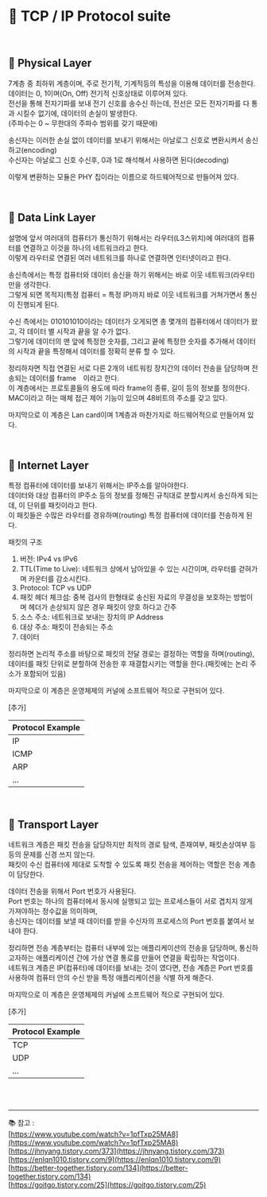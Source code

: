 # 🔑 TCP / IP Protocol suite

<br>

## 📌 Physical Layer

7계층 중 최하위 계층이며, 주로 전기적, 기계적등의 특성을 이용해 데이터를 전송한다.<br>
데이터는 0, 1이며(On, Off) 전기적 신호상태로 이루어져 있다.<br>
전선을 통해 전자기파를 보내 전기 신호를 송수신 하는데, 전선은 모든 전자기파를 다 통과 시킬수 없기에, 데이터의 손실이 발생한다.<br>
(주파수는 0 ~ 무한대의 주파수 범위를 갖기 때문에)<br>

송신자는 이러한 손실 없이 데이터를 보내기 위해서는 아날로그 신호로 변환시켜서 송신하고(encoding)<br>
수신자는 아날로그 신호 수신후, 0과 1로 해석해서 사용하면 된다(decoding)<br>

이렇게 변환하는 모듈은 PHY 칩이라는 이름으로 하드웨어적으로 만들어져 있다.

<br>

## 📌 Data Link Layer

설명에 앞서 여러대의 컴퓨터가 통신하기 위해서는 라우터(L3스위치)에 여러대의 컴퓨터를 연결하고 이것을 하나의 네트워크라고 한다.<br>
이렇게 라우터로 연결된 여러 네트워크를 하나로 연결하면 인터넷이라고 한다.<br>

송신측에서는 특정 컴퓨터와 데이터 송신을 하기 위해서는 바로 이웃 네트워크(라우터)만을 생각한다.<br>
그렇게 되면 목적지(특정 컴퓨터 = 특정 IP)까지 바로 이웃 네트워크를 거쳐가면서 통신이 진행되게 된다.<br>

수신 측에서는 010101010이라는 데이터가 오게되면 총 몇개의 컴퓨터에서 데이터가 왔고, 각 데이터 별 시작과 끝을 알 수가 없다.<br>
그렇기에 데이터의 맨 앞에 특정한 숫자를, 그리고 끝에 특정한 숫자를 추가해서 데이터의 시작과 끝을 특정해서 데이터를 정확히 분류 할 수 있다.<br>

정리하자면 직접 연결된 서로 다른 2개의 네트워킹 장치간의 데이터 전송을 담당하며 전송되는 데이터를 frame　이라고 한다.<br>
이 계층에서는 프로토콜들의 용도에 따라 frame의 종류, 길이 등의 정보를 정의한다.<br>
MAC이라고 하는 매체 접근 제어 기능이 있으며 48비트의 주소를 갖고 있다.<br>

마지막으로 이 계층은 Lan card이며 1계층과 마찬가지로 하드웨어적으로 만들어져 있다.

<br>

## 📌 Internet Layer

특정 컴퓨터에 데이터를 보내기 위해서는 IP주소를 알아야한다.<br>
데이터와 대상 컴퓨터의 IP주소 등의 정보를 정해진 규칙대로 분할시켜서 송신하게 되는데, 이 단위를 패킷이라고 한다.<br>
이 패킷들은 수많은 라우터를 경유하며(routing) 특정 컴퓨터에 데이터를 전송하게 된다.<br>

패킷의 구조
1. 버전: IPv4 vs IPv6
2. TTL(Time to Live): 네트워크 상에서 남아있을 수 있는 시간이며, 라우터를 걷혀가며 카운터를 감소시킨다.
3. Protocol: TCP vs UDP
4. 패킷 헤더 체크섬: 중복 검사의 한형태로 송신된 자료의 무결성을 보호하는 방법이며 헤더가 손상되지 않은 경우 패킷이 양호 하다고 간주
5. 소스 주소: 네트워크로 보내는 장치의 IP Address
6. 대상 주소: 패킷이 전송되는 주소
7. 데이터

정리하면 논리적 주소를 바탕으로 패킷의 전달 경로는 결정하는 역할을 하며(routing),<br>
데이터를 패킷 단위로 분할하여 전송한 후 재결합시키는 역할을 한다.(패킷에는 논리 주소가 포함되어 있음)

마지막으로 이 계층은 운영체제의 커널에 소프트웨어 적으로 구현되어 있다.

[추가]

|Protocol Example|
|---|
|IP|
|ICMP|
|ARP|
|...|

<br>

## 📌 Transport Layer

네트워크 계층은 패킷 전송을 담당하지만 최적의 경로 탐색, 존재여부, 패킷손상여부 등등의 문제를 신경 쓰지 않는다.<br>
패킷이 수신 컴퓨터에 제대로 도착할 수 있도록 패킷 전송을 제어하는 역할은 전송 계층이 담당한다.

데이터 전송을 위해서 Port 번호가 사용된다.<br>
Port 번호는 하나의 컴퓨터에서 동시에 실행되고 있는 프로세스들이 서로 겹치지 않게 가져야하는 정수값을 의미하며,<br>
송신자는 데이터를 보낼 때 데이터를 받을 수신자의 프로세스의 Port 번호를 붙여서 보내야 한다.<br>

정리하면 전송 계층부터는 컴퓨터 내부에 있는 애플리케이션의 전송을 담당하며, 통신하고자하는 애플리케이션 간에 가상 연결 통로를 만들어 연결을 확립하는 작업이다.<br>
네트워크 계층은 IP(컴퓨터)에 데이터를 보내는 것이 였다면, 전송 계층은 Port 번호를 사용하여 컴퓨터 안의 수신 받을 특정 애플리케이션을 식별 하게 해준다.

마지막으로 이 계층은 운영체제의 커널에 소프트웨어 적으로 구현되어 있다.

[추가]

|Protocol Example|
|---|
|TCP|
|UDP|
|...|

<br>
<br>

---

📚 참고 : <br>
[https://www.youtube.com/watch?v=1pfTxp25MA8](https://www.youtube.com/watch?v=1pfTxp25MA8)
<br>
[https://jhnyang.tistory.com/373](https://jhnyang.tistory.com/373)
<br>
[https://enlqn1010.tistory.com/9](https://enlqn1010.tistory.com/9)
<br>
[https://better-together.tistory.com/134](https://better-together.tistory.com/134)
<br>
[https://goitgo.tistory.com/25](https://goitgo.tistory.com/25)
